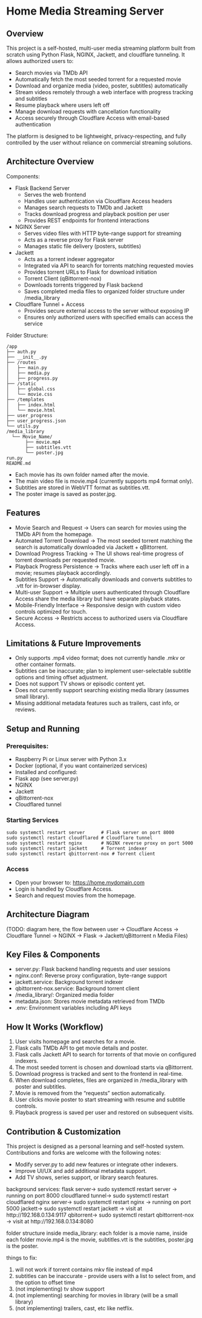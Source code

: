 # Home Media Streaming Server

## Overview
This project is a self-hosted, multi-user media streaming platform built from scratch using Python Flask, NGINX, Jackett, and cloudflare tunneling. It allows authorized users to:
- Search movies via TMDb API
- Automatically fetch the most seeded torrent for a requested movie
- Download and organize media (video, poster, subtitles) automatically
- Stream videos remotely through a web interface with progress tracking and subtitles
- Resume playback where users left off
- Manage download requests with cancellation functionality
- Access securely through Cloudflare Access with email-based authentication

The platform is designed to be lightweight, privacy-respecting, and fully controlled by the user without reliance on commercial streaming solutions.

## Architecture Overview
Components:
- Flask Backend Server
  - Serves the web frontend
  - Handles user authentication via Cloudflare Access headers
  - Manages search requests to TMDb and Jackett
  - Tracks download progress and playback position per user
  - Provides REST endpoints for frontend interactions
- NGINX Server
  - Serves video files with HTTP byte-range support for streaming
  - Acts as a reverse proxy for Flask server
  - Manages static file delivery (posters, subtitles)
- Jackett
  - Acts as a torrent indexer aggregator
  - Integrated via API to search for torrents matching requested movies
  - Provides torrent URLs to Flask for download initiation
  - Torrent Client (qBittorrent-nox)
  - Downloads torrents triggered by Flask backend
  - Saves completed media files to organized folder structure under /media_library
- Cloudflare Tunnel + Access
  - Provides secure external access to the server without exposing IP
  - Ensures only authorized users with specified emails can access the service

Folder Structure:
```
/app
├── auth.py
├── __init__.py
├── /routes
│   ├── main.py
│   ├── media.py
│   ├── progress.py
├── /static
│   ├── global.css
│   └── movie.css
├── /templates
│   ├── index.html
│   └── movie.html
├── user_progress
├── user_progress.json
└── utils.py
/media_library
  └── Movie_Name/
       ├── movie.mp4
       ├── subtitles.vtt
       └── poster.jpg
run.py
README.md
```
- Each movie has its own folder named after the movie.
- The main video file is movie.mp4 (currently supports mp4 format only).
- Subtitles are stored in WebVTT format as subtitles.vtt.
- The poster image is saved as poster.jpg.

## Features
- Movie Search and Request -> Users can search for movies using the TMDb API from the homepage.
- Automated Torrent Download -> The most seeded torrent matching the search is automatically downloaded via Jackett + qBittorrent.
- Download Progress Tracking -> The UI shows real-time progress of torrent downloads per requested movie.
- Playback Progress Persistence -> Tracks where each user left off in a movie; resumes playback accordingly.
- Subtitles Support -> Automatically downloads and converts subtitles to .vtt for in-browser display.
- Multi-user Support -> Multiple users authenticated through Cloudflare Access share the media library but have separate playback states.
- Mobile-Friendly Interface -> Responsive design with custom video controls optimized for touch.
- Secure Access -> Restricts access to authorized users via Cloudflare Access.

## Limitations & Future Improvements
- Only supports .mp4 video format; does not currently handle .mkv or other container formats.
- Subtitles can be inaccurate; plan to implement user-selectable subtitle options and timing offset adjustment.
- Does not support TV shows or episodic content yet.
- Does not currently support searching existing media library (assumes small library).
- Missing additional metadata features such as trailers, cast info, or reviews.

## Setup and Running
### Prerequisites:
- Raspberry Pi or Linux server with Python 3.x
- Docker (optional, if you want containerized services)
- Installed and configured:
- Flask app (see server.py)
- NGINX
- Jackett
- qBittorrent-nox
- Cloudflared tunnel

### Starting Services
```
sudo systemctl restart server      # Flask server on port 8000
sudo systemctl restart cloudflared # Cloudflare tunnel
sudo systemctl restart nginx       # NGINX reverse proxy on port 5000
sudo systemctl restart jackett     # Torrent indexer
sudo systemctl restart qbittorrent-nox # Torrent client
```

### Access
- Open your browser to: https://home.mydomain.com
- Login is handled by Cloudflare Access.
- Search and request movies from the homepage.

## Architecture Diagram
(TODO: diagram here, the flow between user → Cloudflare Access → Cloudflare Tunnel → NGINX → Flask → Jackett/qBittorrent n Media Files)

## Key Files & Components
- server.py: Flask backend handling requests and user sessions
- nginx.conf: Reverse proxy configuration, byte-range support
- jackett.service: Background torrent indexer
- qbittorrent-nox.service: Background torrent client
- /media_library/: Organized media folder
- metadata.json: Stores movie metadata retrieved from TMDb
- .env: Environment variables including API keys

## How It Works (Workflow)
1. User visits homepage and searches for a movie.
2. Flask calls TMDb API to get movie details and poster.
3. Flask calls Jackett API to search for torrents of that movie on configured indexers.
4. The most seeded torrent is chosen and download starts via qBittorrent.
5. Download progress is tracked and sent to the frontend in real-time.
6. When download completes, files are organized in /media_library with poster and subtitles.
7. Movie is removed from the “requests” section automatically.
8. User clicks movie poster to start streaming with resume and subtitle controls.
9. Playback progress is saved per user and restored on subsequent visits.

## Contribution & Customization
This project is designed as a personal learning and self-hosted system. Contributions and forks are welcome with the following notes:
- Modify server.py to add new features or integrate other indexers.
- Improve UI/UX and add additional metadata support.
- Add TV shows, series support, or library search features.







<OLD>
background services:
flask server->          sudo systemctl restart server           -> running on port 8000
cloudflared tunnel->    sudo systemctl restart cloudflared
nginx server->          sudo systemctl restart nginx            -> running on port 5000
jackett->               sudo systemctl restart jackett          -> visit at http://192.168.0.134:9117
qbitorrent->            sudo systemctl restart qbittorrent-nox  -> visit at http://192.168.0.134:8080



folder structure inside media_library:
each folder is a movie name, 
inside each folder movie.mp4 is the movie, subtitles.vtt is the subtitles, poster.jpg is the poster.


things to fix:
1. will not work if torrent contains mkv file instead of mp4
2. subtitles can be inaccurate - provide users with a list to select from, and the option to offset time
3. (not implementing) tv show support
4. (not implementing) searching for movies in library (will be a small library)
5. (not implementing) trailers, cast, etc like netflix.
</OLD>